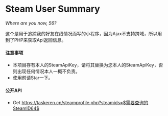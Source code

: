 # Steam User Summary
*Where are you now, 56?*

这个是用于追踪我的好友在线情况而写的小程序，因为Ajax不支持跨域，所以用到了PHP来获取Api返回信息。

#### 注意事项
- 本项目存有本人的SteamApiKey，请将其替换为您本人的SteamApiKey，否则出现任何情况本人一概不负责。
- 使用前请Star一下。

#### 公开API
- Get https://taskeren.cn/steamprofile.php?steamids=$需要查询的SteamID64$